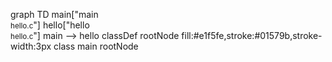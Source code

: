 graph TD
    main["main<br/><small>hello.c</small>"]
    hello["hello<br/><small>hello.c</small>"]
    main --> hello
    classDef rootNode fill:#e1f5fe,stroke:#01579b,stroke-width:3px
    class main rootNode